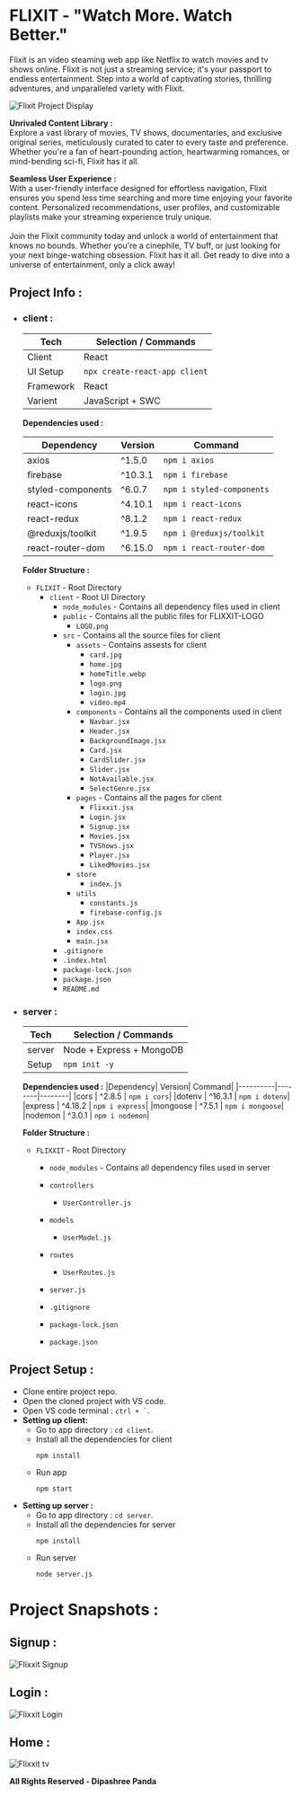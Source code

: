 # FLIXIT - "Watch More. Watch Better."

Flixit is an video steaming web app like Netflix to watch movies and tv shows online. Flixit is not just a streaming service; it's your passport to endless entertainment. Step into a world of captivating stories, thrilling adventures, and unparalleled variety with Flixit.

![Flixit Project Display](snapshot/Flixxit1.jpeg)

**Unrivaled Content Library :**<br />
Explore a vast library of movies, TV shows, documentaries, and exclusive original series, meticulously curated to cater to every taste and preference. Whether you're a fan of heart-pounding action, heartwarming romances, or mind-bending sci-fi, Flixit has it all.

**Seamless User Experience :**<br />
With a user-friendly interface designed for effortless navigation, Flixit ensures you spend less time searching and more time enjoying your favorite content. Personalized recommendations, user profiles, and customizable playlists make your streaming experience truly unique.
<br />
<br />
Join the Flixit community today and unlock a world of entertainment that knows no bounds. Whether you're a cinephile, TV buff, or just looking for your next binge-watching obsession. Flixit has it all. Get ready to dive into a universe of entertainment, only a click away!

## Project Info :

- ### client :

  | Tech      | Selection / Commands       |
  | --------- | -------------------------- |
  | Client |  React               |
  | UI Setup  | `npx create-react-app client` |
  | Framework | React                      |
  | Varient   | JavaScript + SWC           |

  **Dependencies used :**

  | Dependency        | Version | Command                   |
  | ----------------- | ------- | ------------------------- |
  | axios             | ^1.5.0  | `npm i axios`             |
  | firebase          | ^10.3.1 | `npm i firebase`          |
  | styled-components | ^6.0.7  | `npm i styled-components` |
  | react-icons       | ^4.10.1 | `npm i react-icons`       |
  | react-redux       | ^8.1.2  | `npm i react-redux`       |
  | @reduxjs/toolkit  | ^1.9.5  | `npm i @reduxjs/toolkit`  |
  | react-router-dom  | ^6.15.0 | `npm i react-router-dom`  |

  **Folder Structure :**

  - `FLIXIT` - Root Directory
    - `client` - Root UI Directory
      - `node_modules` - Contains all dependency files used in client
      - `public` - Contains all the public files for FLIXXIT-LOGO
        - `LOGO.png`
      - `src` - Contains all the source files for client
        - `assets` - Contains assests for client
          - `card.jpg`
          - `home.jpg`
          - `homeTitle.webp`
          - `logo.png`
          - `login.jpg`
          - `video.mp4`
        - `components` - Contains all the components used in client
          - `Navbar.jsx`
          - `Header.jsx`
          - `BackgroundImage.jsx`
          - `Card.jsx`
          - `CardSlider.jsx`
          - `Slider.jsx`
          - `NotAvailable.jsx`
          - `SelectGenre.jsx`
        - `pages` - Contains all the pages for client
          - `Flixxit.jsx`
          - `Login.jsx`
          - `Signup.jsx`
          - `Movies.jsx`
          - `TVShows.jsx`
          - `Player.jsx`
          - `LikedMovies.jsx`
        - `store`
          - `index.js`
        - `utils`
          - `constants.js`
          - `firebase-config.js`
        - `App.jsx`
        - `index.css`
        - `main.jsx`
      - `.gitignore`
      - `.index.html`
      - `package-lock.json`
      - `package.json`
      - `README.md`

- ### server :

  | Tech       | Selection / Commands     |
  | ---------- | ------------------------ |
  | server | Node + Express + MongoDB |
  | Setup      | `npm init -y`            |

  **Dependencies used :**
  |Dependency| Version| Command|
  |----------|--------|--------|
  |cors | ^2.8.5 | `npm i cors`|
  |dotenv | ^16.3.1 | `npm i dotenv`|
  |express | ^4.18.2 | `npm i express`|
  |mongoose | ^7.5.1 | `npm i mongoose`|
  |nodemon | ^3.0.1 | `npm i nodemon`|

  **Folder Structure :**

  - `FLIXXIT` - Root Directory
   
      - `node_modules` - Contains all dependency files used in server
      - `controllers`
        - `UserController.js`
      - `models`
        - `UserModel.js`
      - `routes`
        - `UserRoutes.js`
      - `server.js`
      
      - `.gitignore`
      - `package-lock.json`
      - `package.json`

## Project Setup :

- Clone entire project repo.
- Open the cloned project with VS code.
- Open VS code terminal : `` ctrl + ` ``.
- **Setting up client:**
  - Go to app directory : `cd client`.
  - Install all the dependencies for client
    ```
    npm install
    ```
  - Run app
    ```
    npm start
    ```
- **Setting up server :**
  - Go to app directory : `cd server`.
  - Install all the dependencies for server
    ```
    npm install
    ```
  - Run server
    ```
    node server.js
    ```

# Project Snapshots :

## Signup :

![Flixxit Signup](snapshot/Flixxit1.jpeg)

## Login :

![Flixxit Login](snapshot/Flixxit2.jpeg)

## Home :

![Flixxit tv](snapshot/Flixxit.jpeg)


**All Rights Reserved - Dipashree Panda**

